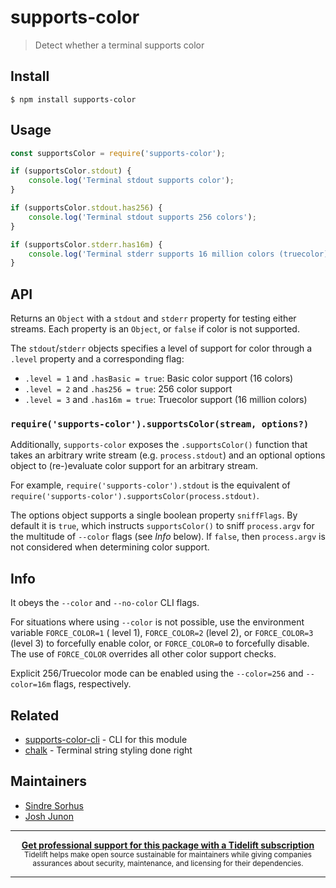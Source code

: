 # supports-color

> Detect whether a terminal supports color

## Install

```
$ npm install supports-color
```

## Usage

```js
const supportsColor = require('supports-color');

if (supportsColor.stdout) {
	console.log('Terminal stdout supports color');
}

if (supportsColor.stdout.has256) {
	console.log('Terminal stdout supports 256 colors');
}

if (supportsColor.stderr.has16m) {
	console.log('Terminal stderr supports 16 million colors (truecolor)');
}
```

## API

Returns an `Object` with a `stdout` and `stderr` property for testing either streams. Each property
is an `Object`, or `false` if color is not supported.

The `stdout`/`stderr` objects specifies a level of support for color through a `.level` property and
a corresponding flag:

- `.level = 1` and `.hasBasic = true`: Basic color support (16 colors)
- `.level = 2` and `.has256 = true`: 256 color support
- `.level = 3` and `.has16m = true`: Truecolor support (16 million colors)

### `require('supports-color').supportsColor(stream, options?)`

Additionally, `supports-color` exposes the `.supportsColor()` function that takes an arbitrary write
stream (e.g. `process.stdout`) and an optional options object to (re-)evaluate color support for an
arbitrary stream.

For example, `require('supports-color').stdout` is the equivalent of
`require('supports-color').supportsColor(process.stdout)`.

The options object supports a single boolean property `sniffFlags`. By default it is `true`, which
instructs `supportsColor()` to sniff `process.argv` for the multitude of `--color` flags (see _Info_
below). If `false`, then `process.argv` is not considered when determining color support.

## Info

It obeys the `--color` and `--no-color` CLI flags.

For situations where using `--color` is not possible, use the environment variable `FORCE_COLOR=1` (
level 1), `FORCE_COLOR=2` (level 2), or `FORCE_COLOR=3` (level 3) to forcefully enable color, or
`FORCE_COLOR=0` to forcefully disable. The use of `FORCE_COLOR` overrides all other color support
checks.

Explicit 256/Truecolor mode can be enabled using the `--color=256` and `--color=16m` flags,
respectively.

## Related

- [supports-color-cli](https://github.com/chalk/supports-color-cli) - CLI for this module
- [chalk](https://github.com/chalk/chalk) - Terminal string styling done right

## Maintainers

- [Sindre Sorhus](https://github.com/sindresorhus)
- [Josh Junon](https://github.com/qix-)

---

<div align="center">
	<b>
		<a href="https://tidelift.com/subscription/pkg/npm-supports-color?utm_source=npm-supports-color&utm_medium=referral&utm_campaign=readme">Get professional support for this package with a Tidelift subscription</a>
	</b>
	<br>
	<sub>
		Tidelift helps make open source sustainable for maintainers while giving companies<br>assurances about security, maintenance, and licensing for their dependencies.
	</sub>
</div>

---

